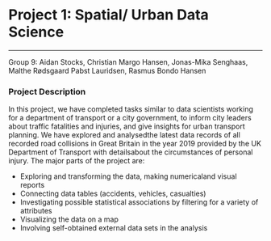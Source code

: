 # Project 1: Spatial/ Urban Data Science
---
Group 9: Aidan Stocks, Christian Margo Hansen, Jonas-Mika Senghaas, Malthe Rødsgaard Pabst Lauridsen, Rasmus Bondo Hansen

### Project Description
In this project, we have completed tasks similar to data scientists working for a department of transport or a city government, to inform city leaders about traffic fatalities and injuries, and give insights for urban transport planning. We have explored and analysedthe latest data records of all recorded road collisions in Great Britain in the year 2019 provided by the UK Department of Transport with detailsabout the circumstances of personal injury. The major parts of the project are:
- Exploring and transforming the data, making numericaland visual reports
- Connecting data tables (accidents, vehicles, casualties)
- Investigating possible statistical associations by filtering for a variety of attributes
- Visualizing the data on a map
- Involving self-obtained external data sets in the analysis